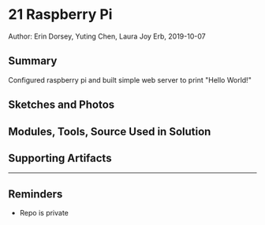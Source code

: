 #  21 Raspberry Pi

Author: Erin Dorsey, Yuting Chen, Laura Joy Erb, 2019-10-07

## Summary
Configured raspberry pi and built simple web server to print "Hello World!"

## Sketches and Photos


## Modules, Tools, Source Used in Solution


## Supporting Artifacts


-----

## Reminders
- Repo is private
